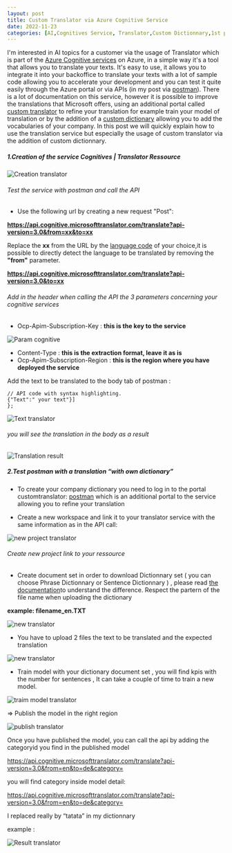 ```yaml
---
layout: post
title: Custom Translator via Azure Cognitive Service  
date: 2022-11-23
categories: [AI,Cognitives Service, Translator,Custom Dictionnary,1st post]
---
```


I'm interested in AI topics for a customer via the usage of Translator which is part of the [Azure Cognitive services](https://azure.microsoft.com/fr-fr/products/cognitive-services/) on Azure, in a simple way it's a tool that allows you to translate your texts. It's easy to use, it allows you to integrate it into your backoffice to translate your texts with a lot of sample code allowing you to accelerate your development and you can test it quite easily through the Azure portal or via APIs (in my post via [postman](https://www.postman.com/)). There is a lot of documentation on this service, however it is possible to improve the translations that Microsoft offers, using an additional portal called [custom translator](https://portal.customtranslator.azure.ai/) to refine your translation for example train your model of translation or by the addition of a [custom dictionary](https://learn.microsoft.com/en-us/azure/cognitive-services/translator/custom-translator/concepts/dictionaries) allowing you to add the vocabularies of your company.
In this post we will quickly explain how to use the translation service but especially the usage of custom translator via the addition of custom dictionnary.

##### 1.Creation of the service Cognitives | Translator Ressource 

![Creation translator](https://github.com/marc-hadjeje/marc-hadjeje.github.io/blob/main/assets/images/Translator_creation.jpg?raw=true)

###### Test the service with postman and call the API 

-	Use the following url by creating a new request "Post": 

**https://api.cognitive.microsofttranslator.com/translate?api-version=3.0&from=xx&to=xx**

Replace the **xx** from the URL by the [language code](https://learn.microsoft.com/en-us/azure/cognitive-services/translator/language-support) of your choice,it is possible to directly detect the language to be translated by removing the **"from"** parameter.

**https://api.cognitive.microsofttranslator.com/translate?api-version=3.0&to=xx**


###### Add in the header when calling the API the 3 parameters concerning your cognitive services

-	Ocp-Apim-Subscription-Key :  **this is the key to the service** 

![Param cognitive](https://github.com/marc-hadjeje/marc-hadjeje.github.io/blob/main/assets/images/param_cognitive.jpg?raw=true)

-	Content-Type : **this is the extraction format, leave it as is**
-	Ocp-Apim-Subscription-Region : **this is the region where you have deployed the service**

Add the text to be translated to the body tab of postman :

```api
// API code with syntax highlighting.
{"Text":" your text"}]
}; 
```
![Text translator](https://github.com/marc-hadjeje/marc-hadjeje.github.io/blob/main/assets/images/text_translator.jpg?raw=true)

######	you will see the translation in the body as a result

![Translation result](https://github.com/marc-hadjeje/marc-hadjeje.github.io/blob/main/assets/images/translation_result.jpg?raw=true)


##### 2.Test postman with a translation “with own dictionary”

-	To create your company dictionary you need to log in to the portal customtranslator: [postman](https://portal.customtranslator.azure.ai/workspaces) which is an additional portal to the service allowing you to refine your translation

-	Create a new workspace and link it to your translator service with the same information as in the API call:

![new project translator](https://github.com/marc-hadjeje/marc-hadjeje.github.io/blob/main/assets/images/new_project_translator.jpg?raw=true)

######	Create new project link to your ressource 


-	Create document set in order to download Dictionnary set  ( you can choose Phrase Dictionnary or Sentence Dictionnary )  , please read [the documentation](https://azure.microsoft.com/fr-fr/products/cognitive-services/)to understand the difference.
Respect the partern of the file name when uploading the dictionary 

**example: filename_en.TXT**

![new translator](https://github.com/marc-hadjeje/marc-hadjeje.github.io/blob/main/assets/images/new_project_translator.jpg)

-  You have to upload 2 files the text to be translated and the expected translation

![new translator](https://github.com/marc-hadjeje/marc-hadjeje.github.io/blob/main/assets/images/new_project_translator.jpg)

-	Train model with your dictionary document set , you will find kpis with the number for sentences ,   It can take a couple of time to train a new model.

 ![traim model translator](https://github.com/marc-hadjeje/marc-hadjeje.github.io/blob/main/assets/images/train_model.jpg?raw=true)
 
=> Publish the model in the right region

 ![publish translator](https://github.com/marc-hadjeje/marc-hadjeje.github.io/blob/main/assets/images/publish_model2.jpg?raw=true)

Once you have published the model, you can call the api by adding the categoryid you find in the published model

https://api.cognitive.microsofttranslator.com/translate?api-version=3.0&from=en&to=de&category=<category-Id>

you will find category inside model detail: 

https://api.cognitive.microsofttranslator.com/translate?api-version=3.0&from=en&to=de&category=<category-Id>

I replaced really by “tatata” in my dictionnary

example :
 
  ![Result translator](https://github.com/marc-hadjeje/marc-hadjeje.github.io/blob/main/assets/images/result.jpg?raw=true)

